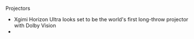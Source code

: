 Projectors

- Xgimi Horizon Ultra looks set to be the world's first long-throw projector with Dolby Vision
- 
